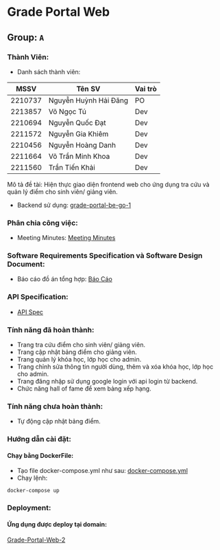 # Grade Portal Web
## Group: `A`
### Thành Viên:
- Danh sách thành viên:

| MSSV    | Tên SV                     | Vai trò |
| ------- | -------------------------- | ------- |
| 2210737 | Nguyễn Huỳnh Hải Đăng      | PO      |
| 2213857 | Võ Ngọc Tú                 | Dev     |
| 2210694 | Nguyễn Quốc Đạt            | Dev     |
| 2211572 | Nguyễn Gia Khiêm           | Dev     |
| 2210456 | Nguyễn Hoàng Danh          | Dev     |
| 2211664 | Võ Trần Minh Khoa          | Dev     |
| 2211560 | Trần Tiến Khải             | Dev     |

Mô tả đề tài: Hiện thực giao diện frontend web cho ứng dụng tra cứu và quản lý điểm cho sinh viên/ giảng viên.
- Backend sử dụng: [grade-portal-be-go-1](https://github.com/dath-241/grade-portal-be-go-1)

### Phân chia công việc:
- Meeting Minutes: [Meeting Minutes](https://github.com/dath-241/grade-portal-web-2/blob/Final/report/meeting_minutes.md)

### Software Requirements Specification và Software Design Document:
- Báo cáo đồ án tổng hợp: [Báo Cáo]()

### API Specification:
- [API Spec](https://github.com/dath-241/grade-portal-web-2/blob/Final/report/API.md)

### Tính năng đã hoàn thành:
- Trang tra cứu điểm cho sinh viên/ giảng viên.
- Trang cập nhật bảng điểm cho giảng viên.
- Trang quản lý khóa học, lớp học cho admin.
- Trang chỉnh sửa thông tin người dùng, thêm và xóa khóa học, lớp học cho admin.
- Trang đăng nhập sử dụng google login với api login từ backend.
- Chức năng hall of fame để xem bảng xếp hạng.
### Tính năng chưa hoàn thành:
- Tự động cập nhật bảng điểm.

### Hướng dẫn cài đặt:
#### Chạy bằng DockerFile:
- Tạo file docker-compose.yml như sau: [docker-compose.yml](https://github.com/dath-241/grade-portal-web-2/blob/Final/docker-compose.yml)
- Chạy lệnh:
```basg
docker-compose up
```

### Deployment:
#### Ứng dụng được deploy tại domain:
[Grade-Portal-Web-2](https://grade2.thuanle.me)
